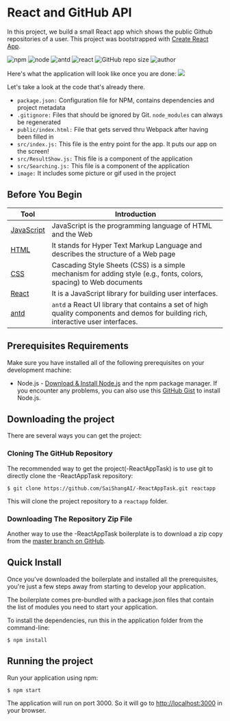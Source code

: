 
# React and GitHub API

In this project, we build a small React app which shows the public Github repositories of a user. This project was bootstrapped with [Create React App](https://github.com/facebook/create-react-app). 

![npm](https://img.shields.io/badge/npm-v6.13.4-blue) ![node](https://img.shields.io/badge/node-v12.14.1-yellow)  ![antd](https://img.shields.io/badge/antd-v4.0.0-orange) ![react](https://img.shields.io/badge/react-v16.13.0-yellowgreen) ![GitHub repo size](https://img.shields.io/github/repo-size/saishangAI/-ReactAppTask?color=green) ![author](https://img.shields.io/badge/author-Sai-yellowgreen)

Here's what the application will look like once you are done:
![](/image/demo.gif)

Let's take a look at the code that's already there. 
*  `package.json:` Configuration file for NPM, contains dependencies and project metadata
*  `.gitignore:` Files that should be ignored by Git. `node_modules` can always be regenerated
*  `public/index.html:` File that gets served thru Webpack after having been filled in
*  `src/index.js:` This file is the entry point for the app. It puts our app on the screen!
*  `src/ResultShow.js:` This file is a component of the application
*  `src/Searching.js:` This file is a component of the application
*  `image:` It includes some picture or gif used in the project



## Before You Begin
| Tool  | Introduction |
| ------------- | ------------- |
| [JavaScript](https://developer.mozilla.org/en-US/docs/Web/JavaScript/A_re-introduction_to_JavaScript)  | JavaScript is the programming language of HTML and the Web  |
| [HTML](https://www.w3schools.com/html/) | It stands for Hyper Text Markup Language and describes the structure of a Web page  |
| [CSS](https://www.w3schools.com/css/) | Cascading Style Sheets (CSS) is a simple mechanism for adding style (e.g., fonts, colors, spacing) to Web documents |
| [React](https://reactjs.org/tutorial/tutorial.html) | It is a JavaScript library for building user interfaces. |
| [antd](https://ant.design/docs/react/introduce) | `antd` a React UI library that contains a set of high quality components and demos for building rich, interactive user interfaces. |
## Prerequisites Requirements
Make sure you have installed all of the following prerequisites on your development machine:
 * Node.js - [Download & Install Node.js](https://nodejs.org/en/) and the npm package manager. If you encounter any problems, you can also use this [GitHub Gist](https://github.com/nodejs/node) to install Node.js.
## Downloading the project
There are several ways you can get the project:
### Cloning The GitHub Repository
The recommended way to get the project(-ReactAppTask) is to use git to directly clone the -ReactAppTask repository:
```
$ git clone https://github.com/SaiShangAI/-ReactAppTask.git reactapp
```
This will clone the project repository to a `reactapp` folder.
### Downloading The Repository Zip File
Another way to use the -ReactAppTask boilerplate is to download a zip copy from the [master branch on GitHub](https://codeload.github.com/SaiShangAI/-ReactAppTask/zip/master). 


## Quick Install 
Once you've downloaded the boilerplate and installed all the prerequisites, you're just a few steps away from starting to develop your application.

The boilerplate comes pre-bundled with a package.json files that contain the list of modules you need to start your application.

To install the dependencies, run this in the application folder from the command-line:
```
$ npm install
```
## Running the project
Run your application using npm:
```
$ npm start
```
The application will run on port 3000. So it will go to [http://localhost:3000](http://localhost:3000) in your browser.






